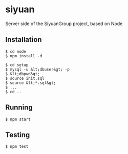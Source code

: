 # siyuan

Server side of the SiyuanGroup project, based on Node


## Installation

```
$ cd node
$ npm install -d
```

```
$ cd setup
$ mysql -u &lt;dbuser&gt; -p
$ &lt;dbpwd&gt;
$ source init.sql
$ source &lt;*.sql&gt;
$ ...
$ cd ..
```


## Running

```
$ npm start
```


## Testing

```
$ npm test
```
